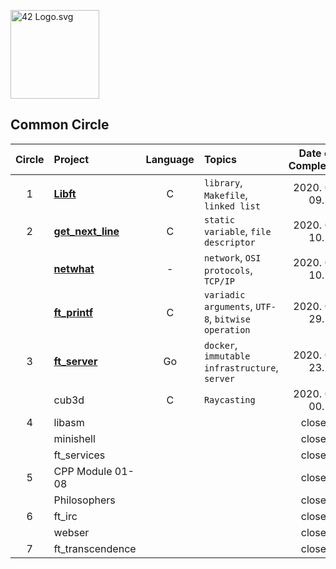 <p><img src="https://upload.wikimedia.org/wikipedia/commons/8/8d/42_Logo.svg" alt="42 Logo.svg" width="142"></p> 

## Common Circle
| Circle | Project | Language | Topics | Date of Completion | 
|:---:|:---|:---:|:---|:---:|
| 1 | [__Libft__](./1_libft) | C | `library`, `Makefile`, `linked list` | 2020. 04. 09. |
| 2 | [__get_next_line__](./2_get_next_line) | C | `static variable`, `file descriptor` | 2020. 04. 10. |
|   | [__netwhat__](./2_netwhat) | - | `network`, `OSI protocols`, `TCP/IP` | 2020. 04. 10. |
|   | [__ft_printf__](./2_ft_printf) | C | `variadic arguments`, `UTF-8`, `bitwise operation` | 2020. 05. 29. |
| 3 | [__ft_server__](./3_ft_server) | Go | `docker`, `immutable infrastructure`, `server` | 2020. 08. 23. |
|   | cub3d | C | `Raycasting` | 2020. 08. 00. |
| 4 | libasm |  |  | closed |
|   | minishell |  |  | closed |
|   | ft_services |  |  | closed |
| 5 | CPP Module 01-08 |  |  | closed |
|   | Philosophers |  |  | closed |
| 6 | ft_irc |  |  | closed |
|   | webser |  |  | closed |
| 7 | ft_transcendence |  |  | closed |
